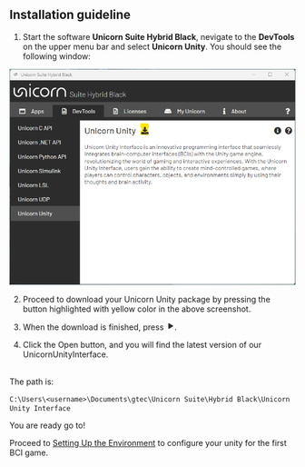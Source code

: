 ## Installation guideline
1. Start the software **Unicorn Suite Hybrid Black**, nevigate to the **DevTools** on the upper menu bar and select **Unicorn Unity**. You should see the following window:
<p align="center">
<img src="../Img/image.png" alt="drawing" width="600"/><br/>
</p>

2. Proceed to download your Unicorn Unity package by pressing the button highlighted with yellow color in the above screenshot. 

3. When the download is finished, press <img src="../img/icon1.png" alt="drawing" width="15"/>. 

4. Click the Open button, and you will find the latest version of our UnicornUnityInterface.<br/><br/>

The path is:

```
C:\Users\<username>\Documents\gtec\Unicorn Suite\Hybrid Black\Unicorn Unity Interface
```

You are ready go to!

Proceed to [Setting Up the Environment](/tutorial/setting-up-the-environment.md) to configure your unity for the first BCI game.
